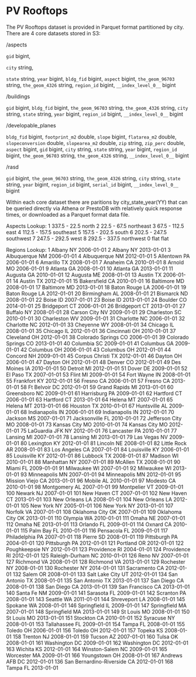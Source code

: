 # PV Rooftops

The PV Rooftops dataset is provided in Parquet format partitioned by city.  There are 4 core datasets stored in S3:

/aspects

  `gid` bigint,  
  
  `city` string, 
  
  `state` string, 
  `year` bigint, 
  `bldg_fid` bigint, 
  `aspect` bigint, 
  `the_geom_96703` string, 
  `the_geom_4326` string, 
  `region_id` bigint, 
  `__index_level_0__` bigint
  
/buildings

  `gid` bigint, 
  `bldg_fid` bigint, 
  `the_geom_96703` string, 
  `the_geom_4326` string, 
  `city` string, 
  `state` string, 
  `year` bigint, 
  `region_id` bigint, 
  `__index_level_0__` bigint
  
/developable_planes

  `bldg_fid` bigint, 
  `footprint_m2` double, 
  `slope` bigint, 
  `flatarea_m2` double, 
  `slopeconversion` double, 
  `slopearea_m2` double, 
  `zip` string, 
  `zip_perc` double, 
  `aspect` bigint, 
  `gid` bigint, 
  `city` string, 
  `state` string, 
  `year` bigint, 
  `region_id` bigint, 
  `the_geom_96703` string, 
  `the_geom_4326` string, 
  `__index_level_0__` bigint
  
/rasd

  `gid` bigint, 
  `the_geom_96703` string, 
  `the_geom_4326` string, 
  `city` string, 
  `state` string, 
  `year` bigint, 
  `region_id` bigint, 
  `serial_id` bigint, 
  `__index_level_0__` bigint



Within each core dataset there are paritions by city_state_year(YY) that can be queried directly via Athena or PrestoDB with relatively quick response times, or downloaded as a Parquet format data file. 

Aspects Lookup:
1	337.5 - 22.5	north
2	22.5 - 67.5	northeast
3	67.5 - 112.5	east
4	112.5 - 157.5 	southeast
5	157.5 - 202.5	south
6	202.5 - 247.5	southwest
7	247.5 - 292.5	west
8	292.5 - 337.5	northwest
0	flat	flat

Regions Lookup:
1	Albany	NY	2006-01-01
2	Albany	NY	2013-01-01
3	Albuquerque	NM	2006-01-01
4	Albuquerque	NM	2012-01-01
5	Allentown	PA	2006-01-01
6	Amarillo	TX	2008-01-01
7	Anaheim	CA	2010-01-01
8	Arnold	MO	2006-01-01
9	Atlanta	GA	2008-01-01
10	Atlanta	GA	2013-01-01
11	Augusta	GA	2010-01-01
12	Augusta	ME	2008-01-01
13	Austin	TX	2006-01-01
14	Austin	TX	2012-01-01
15	Bakersfield	CA	2010-01-01
16	Baltimore	MD	2008-01-01
17	Baltimore	MD	2013-01-01
18	Baton Rouge	LA	2006-01-01
19	Baton Rouge	LA	2012-01-01
20	Birmingham	AL	2008-01-01
21	Bismarck	ND	2008-01-01
22	Boise	ID	2007-01-01
23	Boise	ID	2013-01-01
24	Boulder	CO	2014-01-01
25	Bridgeport	CT	2006-01-01
26	Bridgeport	CT	2013-01-01
27	Buffalo	NY	2008-01-01
28	Carson City	NV	2009-01-01
29	Charleston	SC	2010-01-01
30	Charleston	WV	2009-01-01
31	Charlotte	NC	2006-01-01
32	Charlotte	NC	2012-01-01
33	Cheyenne	WY	2008-01-01
34	Chicago	IL	2008-01-01
35	Chicago	IL	2012-01-01
36	Cincinnati	OH	2010-01-01
37	Cleveland	OH	2012-01-01
38	Colorado Springs	CO	2006-01-01
39	Colorado Springs	CO	2013-01-01
40	Columbia	SC	2009-01-01
41	Columbus	GA	2009-01-01
42	Columbus	OH	2006-01-01
43	Columbus	OH	2012-01-01
44	Concord	NH	2009-01-01
45	Corpus Christi	TX	2012-01-01
46	Dayton	OH	2006-01-01
47	Dayton	OH	2012-01-01
48	Denver	CO	2012-01-01
49	Des Moines	IA	2010-01-01
50	Detroit	MI	2012-01-01
51	Dover	DE	2009-01-01
52	El Paso	TX	2007-01-01
53	Flint	MI	2009-01-01
54	Fort Wayne	IN	2008-01-01
55	Frankfort	KY	2012-01-01
56	Fresno	CA	2006-01-01
57	Fresno	CA	2013-01-01
58	Ft Belvoir	DC	2012-01-01
59	Grand Rapids	MI	2013-01-01
60	Greensboro	NC	2009-01-01
61	Harrisburg	PA	2009-01-01
62	Hartford	CT	2006-01-01
63	Hartford	CT	2013-01-01
64	Helena	MT	2007-01-01
65	Helena	MT	2013-01-01
66	Houston	TX	2010-01-01
67	Huntsville	AL	2009-01-01
68	Indianapolis	IN	2006-01-01
69	Indianapolis	IN	2012-01-01
70	Jackson	MS	2007-01-01
71	Jacksonville	FL	2010-01-01
72	Jefferson City	MO	2008-01-01
73	Kansas City	MO	2010-01-01
74	Kansas City	MO	2012-01-01
75	LaGuardia JFK	NY	2012-01-01
76	Lancaster	PA	2010-01-01
77	Lansing	MI	2007-01-01
78	Lansing	MI	2013-01-01
79	Las Vegas	NV	2009-01-01
80	Lexington	KY	2012-01-01
81	Lincoln	NE	2008-01-01
82	Little Rock	AR	2008-01-01
83	Los Angeles	CA	2007-01-01
84	Louisville	KY	2006-01-01
85	Louisville	KY	2012-01-01
86	Lubbock	TX	2008-01-01
87	Madison	WI	2010-01-01
88	Manhattan	NY	2007-01-01
89	McAllen	TX	2008-01-01
90	Miami	FL	2009-01-01
91	Milwaukee	WI	2007-01-01
92	Milwaukee	WI	2013-01-01
93	Minneapolis	MN	2007-01-01
94	Minneapolis	MN	2012-01-01
95	Mission Viejo	CA	2013-01-01
96	Mobile	AL	2010-01-01
97	Modesto	CA	2010-01-01
98	Montgomery	AL	2007-01-01
99	Montpelier	VT	2009-01-01
100	Newark	NJ	2007-01-01
101	New Haven	CT	2007-01-01
102	New Haven	CT	2013-01-01
103	New Orleans	LA	2008-01-01
104	New Orleans	LA	2012-01-01
105	New York	NY	2005-01-01
106	New York	NY	2013-01-01
107	Norfolk	VA	2007-01-01
108	Oklahoma City	OK	2007-01-01
109	Oklahoma City	OK	2013-01-01
110	Olympia	WA	2010-01-01
111	Omaha	NE	2007-01-01
112	Omaha	NE	2013-01-01
113	Orlando	FL	2009-01-01
114	Oxnard	CA	2010-01-01
115	Palm Bay	FL	2010-01-01
116	Pensacola	FL	2009-01-01
117	Philadelphia	PA	2007-01-01
118	Pierre	SD	2008-01-01
119	Pittsburgh	PA	2004-01-01
120	Pittsburgh	PA	2012-01-01
121	Portland	OR	2012-01-01
122	Poughkeepsie	NY	2012-01-01
123	Providence	RI	2004-01-01
124	Providence	RI	2012-01-01
125	Raleigh-Durham	NC	2010-01-01
126	Reno	NV	2007-01-01
127	Richmond	VA	2008-01-01
128	Richmond	VA	2013-01-01
129	Rochester	NY	2008-01-01
130	Rochester	NY	2014-01-01
131	Sacramento	CA	2012-01-01
132	Salem	OR	2008-01-01
133	Salt Lake City	UT	2012-01-01
134	San Antonio	TX	2008-01-01
135	San Antonio	TX	2013-01-01
137	San Diego	CA	2008-01-01
138	San Diego	CA	2013-01-01
139	San Francisco	CA	2013-01-01
140	Santa Fe	NM	2009-01-01
141	Sarasota	FL	2009-01-01
142	Scranton	PA	2008-01-01
143	Seattle	WA	2011-01-01
144	Shreveport	LA	2008-01-01
145	Spokane	WA	2008-01-01
146	Springfield	IL	2009-01-01
147	Springfield	MA	2007-01-01
148	Springfield	MA	2013-01-01
149	St Louis	MO	2008-01-01
150	St Louis	MO	2013-01-01
151	Stockton	CA	2010-01-01
152	Syracuse	NY	2008-01-01
153	Tallahassee	FL	2009-01-01
154	Tampa	FL	2008-01-01
155	Toledo	OH	2006-01-01
156	Toledo	OH	2012-01-01
157	Topeka	KS	2008-01-01
158	Trenton	NJ	2008-01-01
159	Tucson	AZ	2007-01-01
160	Tulsa	OK	2008-01-01
161	Washington	DC	2009-01-01
162	Washington	DC	2012-01-01
163	Wichita	KS	2012-01-01
164	Winston-Salem	NC	2009-01-01
165	Worcester	MA	2009-01-01
166	Youngstown	OH	2008-01-01
167	Andrews AFB	DC	2012-01-01
136	San Bernardino-Riverside	CA	2012-01-01
168	Tampa	FL	2013-01-01

